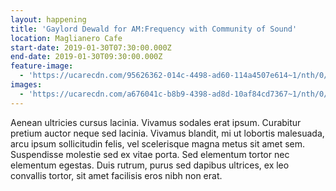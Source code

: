 ```yaml
---
layout: happening
title: 'Gaylord Dewald for AM:Frequency with Community of Sound'
location: Maglianero Cafe
start-date: 2019-01-30T07:30:00.000Z
end-date: 2019-01-30T09:30:00.000Z
feature-image:
  - 'https://ucarecdn.com/95626362-014c-4498-ad60-114a4507e614~1/nth/0/'
images:
  - 'https://ucarecdn.com/a676041c-b8b9-4398-ad8d-10af84cd7367~1/nth/0/'
---
```

Aenean ultricies cursus lacinia. Vivamus sodales erat ipsum. Curabitur pretium auctor neque sed lacinia. Vivamus blandit, mi ut lobortis malesuada, arcu ipsum sollicitudin felis, vel scelerisque magna metus sit amet sem. Suspendisse molestie sed ex vitae porta. Sed elementum tortor nec elementum egestas. Duis rutrum, purus sed dapibus ultrices, ex leo convallis tortor, sit amet facilisis eros nibh non erat.
